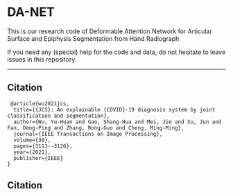 # DA-NET
  This is our research code of Deformable Attention Network for Articular Surface and Epiphysis Segmentation from Hand Radiograph
  
  If you need any (special) help for the code and data, do not hesitate to leave issues in this repository.
****
## Citation
 
```
 @article{wu2021jcs,
  title={{JCS}: An explainable {COVID}-19 diagnosis system by joint classification and segmentation},
  author={Wu, Yu-Huan and Gao, Shang-Hua and Mei, Jie and Xu, Jun and Fan, Deng-Ping and Zhang, Rong-Guo and Cheng, Ming-Ming},
  journal={IEEE Transactions on Image Processing},
  volume={30},
  pages={3113--3126},
  year={2021},
  publisher={IEEE}
}

```
## Citation

